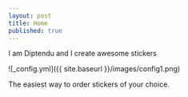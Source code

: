 ```yaml
---
layout: post
title: Home
published: true
---
```


I am Diptendu and I create awesome stickers

![_config.yml]({{ site.baseurl }}/images/config1.png)

The easiest way to order stickers of your choice.
